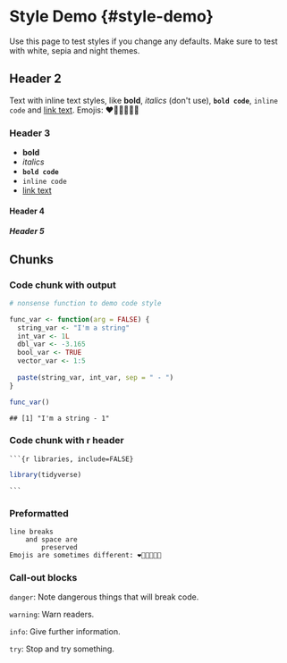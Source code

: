 

# Style Demo {#style-demo}

Use this page to test styles if you change any defaults. Make sure to test with white, sepia and night themes.

## Header 2

Text with inline text styles, like **bold**, *italics* (don't use), **`bold code`**, `inline code` and [link text](#style-demo). Emojis: ❤️🧡💛💚💙💜

### Header 3

* **bold**
* *italics*
* **`bold code`**
* `inline code`
* [link text](#style-demo)

#### Header 4

##### Header 5

## Chunks

### Code chunk with output


```r
# nonsense function to demo code style

func_var <- function(arg = FALSE) {
  string_var <- "I'm a string"
  int_var <- 1L
  dbl_var <- -3.165
  bool_var <- TRUE
  vector_var <- 1:5
  
  paste(string_var, int_var, sep = " - ")
}

func_var()
```

```
## [1] "I'm a string - 1"
```

### Code chunk with r header

<div class='verbatim'><code>&#96;&#96;&#96;{r libraries, include=FALSE}</code>

```r
library(tidyverse)
```

<code>&#96;&#96;&#96;</code></div>

### Preformatted

```
line breaks
    and space are
        preserved 
Emojis are sometimes different: ❤️🧡💛💚💙💜
```
### Call-out blocks

<div class="danger">
<p><code>danger</code>: Note dangerous things that will break code.</p>
</div>

<div class="warning">
<p><code>warning</code>: Warn readers.</p>
</div>

<div class="info">
<p><code>info</code>: Give further information.</p>
</div>

<div class="try">
<p><code>try</code>: Stop and try something.</p>
</div>
